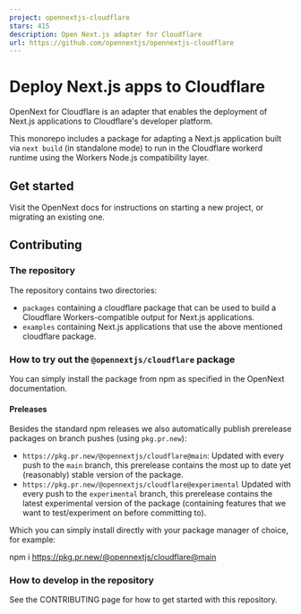 ```yaml
---
project: opennextjs-cloudflare
stars: 415
description: Open Next.js adapter for Cloudflare
url: https://github.com/opennextjs/opennextjs-cloudflare
---
```


Deploy Next.js apps to Cloudflare
=================================

OpenNext for Cloudflare is an adapter that enables the deployment of Next.js applications to Cloudflare's developer platform.

This monorepo includes a package for adapting a Next.js application built via `next build` (in standalone mode) to run in the Cloudflare workerd runtime using the Workers Node.js compatibility layer.

Get started
-----------

Visit the OpenNext docs for instructions on starting a new project, or migrating an existing one.

Contributing
------------

### The repository

The repository contains two directories:

-   `packages` containing a cloudflare package that can be used to build a Cloudflare Workers-compatible output for Next.js applications.
-   `examples` containing Next.js applications that use the above mentioned cloudflare package.

### How to try out the `@opennextjs/cloudflare` package

You can simply install the package from npm as specified in the OpenNext documentation.

#### Preleases

Besides the standard npm releases we also automatically publish prerelease packages on branch pushes (using `pkg.pr.new`):

-   `https://pkg.pr.new/@opennextjs/cloudflare@main`: Updated with every push to the `main` branch, this prerelease contains the most up to date yet (reasonably) stable version of the package.
-   `https://pkg.pr.new/@opennextjs/cloudflare@experimental` Updated with every push to the `experimental` branch, this prerelease contains the latest experimental version of the package (containing features that we want to test/experiment on before committing to).

Which you can simply install directly with your package manager of choice, for example:

npm i https://pkg.pr.new/@opennextjs/cloudflare@main

### How to develop in the repository

See the CONTRIBUTING page for how to get started with this repository.
